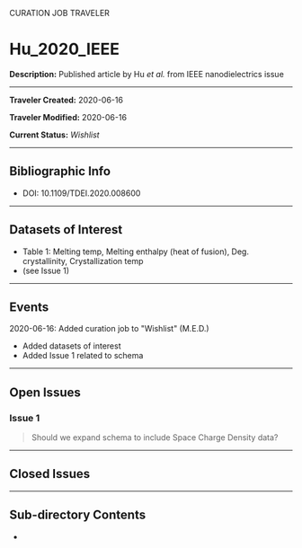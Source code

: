 CURATION JOB TRAVELER

# Hu_2020_IEEE

**Description:** Published article by Hu *et al.* from IEEE nanodielectrics issue

---

**Traveler Created:** 2020-06-16

**Traveler Modified:** 2020-06-16

**Current Status:** *Wishlist*

---

## Bibliographic Info

* DOI: 10.1109/TDEI.2020.008600

---

## Datasets of Interest

* Table 1: Melting temp, Melting enthalpy (heat of fusion), Deg. crystallinity, Crystallization temp
* (see Issue 1)

---

## Events

2020-06-16: Added curation job to "Wishlist" (M.E.D.)
* Added datasets of interest
* Added Issue 1 related to schema

---

## Open Issues

### Issue 1

> Should we expand schema to include Space Charge Density data?

---

## Closed Issues



---

## Sub-directory Contents

* 

